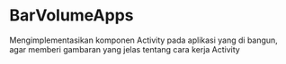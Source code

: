 # BarVolumeApps
Mengimplementasikan komponen Activity pada aplikasi yang di bangun, agar memberi gambaran yang jelas tentang cara kerja Activity
